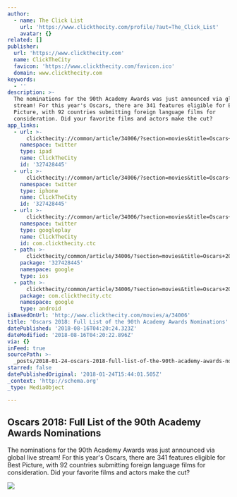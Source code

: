 ```yaml
---
author:
  - name: The Click List
    url: 'https://www.clickthecity.com/profile/?aut=The_Click_List'
    avatar: {}
related: []
publisher:
  url: 'https://www.clickthecity.com'
  name: ClickTheCity
  favicon: 'https://www.clickthecity.com/favicon.ico'
  domain: www.clickthecity.com
keywords:
  - ''
description: >-
  The nominations for the 90th Academy Awards was just announced via global live
  stream! For this year's Oscars, there are 341 features eligible for Best
  Picture, with 92 countries submitting foreign language films for
  consideration. Did your favorite films and actors make the cut?
app_links:
  - url: >-
      clickthecity://common/article/34006/?section=movies&title=Oscars+2018%3A+Full+List+of+the+90th+Academy+Awards+Nominations
    namespace: twitter
    type: ipad
    name: ClickTheCity
    id: '327428445'
  - url: >-
      clickthecity://common/article/34006/?section=movies&title=Oscars+2018%3A+Full+List+of+the+90th+Academy+Awards+Nominations
    namespace: twitter
    type: iphone
    name: ClickTheCity
    id: '327428445'
  - url: >-
      clickthecity://common/article/34006/?section=movies&title=Oscars+2018%3A+Full+List+of+the+90th+Academy+Awards+Nominations
    namespace: twitter
    type: googleplay
    name: ClickTheCity
    id: com.clickthecity.ctc
  - path: >-
      clickthecity/common/article/34006/?section=movies&title=Oscars+2018%3A+Full+List+of+the+90th+Academy+Awards+Nominations
    package: '327428445'
    namespace: google
    type: ios
  - path: >-
      clickthecity/common/article/34006/?section=movies&title=Oscars+2018%3A+Full+List+of+the+90th+Academy+Awards+Nominations
    package: com.clickthecity.ctc
    namespace: google
    type: android
isBasedOnUrl: 'http://www.clickthecity.com/movies/a/34006'
title: 'Oscars 2018: Full List of the 90th Academy Awards Nominations'
datePublished: '2018-08-16T04:20:24.323Z'
dateModified: '2018-08-16T04:20:22.896Z'
via: {}
inFeed: true
sourcePath: >-
  _posts/2018-01-24-oscars-2018-full-list-of-the-90th-academy-awards-nomination.md
starred: false
datePublishedOriginal: '2018-01-24T15:44:01.505Z'
_context: 'http://schema.org'
_type: MediaObject

---
```

<article style=""><h1>Oscars 2018: Full List of the 90th Academy Awards Nominations</h1><p>The nominations for the 90th Academy Awards was just announced via global live stream! For this year's Oscars, there are 341 features eligible for Best Picture, with 92 countries submitting foreign language films for consideration. Did your favorite films and actors make the cut?</p><img src="https://cdn1.clickthecity.com/images/articles/content/5a5f13701aad83.47571245.jpg" /></article>